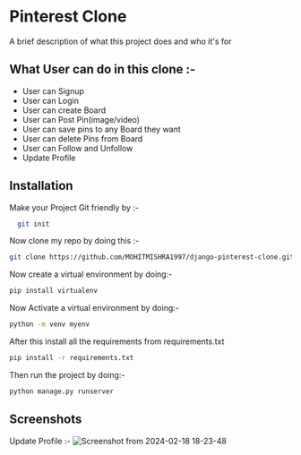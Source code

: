 
# Pinterest Clone

A brief description of what this project does and who it's for




## What User can do in this clone :-

 - User can Signup
 - User can Login
 - User can create Board
 - User can Post Pin(image/video)
 - User can save pins to any Board they want
 - User can delete Pins from Board
 - User can Follow and Unfollow
 - Update Profile



## Installation

Make your Project Git friendly by :-

```bash
  git init
```

Now clone my repo by doing this :-

```bash
git clone https://github.com/MOHITMISHRA1997/django-pinterest-clone.git
```


Now create a virtual environment by doing:-

```bash
pip install virtualenv
```

Now Activate a virtual environment by doing:-

```bash
python -m venv myenv
```

After this install all the requirements from requirements.txt

```bash
pip install -r requirements.txt
```

Then run the project by doing:-

```bash
python manage.py runserver
```

## Screenshots 

Update Profile :-
![Screenshot from 2024-02-18 18-23-48](https://github.com/MOHITMISHRA1997/django-pinterest-clone/assets/125533299/62410b9f-f6fb-411e-a6f4-b8ea39a4c36e)

